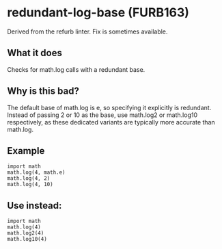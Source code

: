 # redundant-log-base (FURB163)
Derived from the refurb linter.
Fix is sometimes available.
## What it does
Checks for math.log calls with a redundant base.
## Why is this bad?
The default base of math.log is e, so specifying it explicitly is
redundant.
Instead of passing 2 or 10 as the base, use math.log2 or math.log10
respectively, as these dedicated variants are typically more accurate
than math.log.
## Example
```
import math
math.log(4, math.e)
math.log(4, 2)
math.log(4, 10)
```
## Use instead:
```
import math
math.log(4)
math.log2(4)
math.log10(4)
```